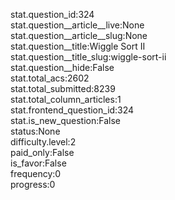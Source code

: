 stat.question_id:324  
stat.question__article__live:None  
stat.question__article__slug:None  
stat.question__title:Wiggle Sort II  
stat.question__title_slug:wiggle-sort-ii  
stat.question__hide:False  
stat.total_acs:2602  
stat.total_submitted:8239  
stat.total_column_articles:1  
stat.frontend_question_id:324  
stat.is_new_question:False  
status:None  
difficulty.level:2  
paid_only:False  
is_favor:False  
frequency:0  
progress:0  
